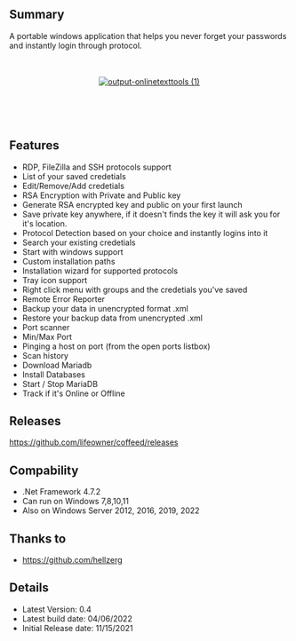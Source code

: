 ## Summary ##
A portable windows application that helps you never forget your passwords and instantly login through protocol.
<br />
<br />
<br />

<a href="https://github.com/lifeowner/Coffeed/releases/download/0.4/Coffeed.exe" target="_blank"><p align="center"> ![output-onlinetexttools (1)](https://user-images.githubusercontent.com/1441150/141815439-ae59cc2a-1e99-4f71-bc3e-9c41681e2b9e.png) </p></a>

<br />
<br />
<br />

## Features ##
* RDP, FileZilla and SSH protocols support
* List of your saved credetials
* Edit/Remove/Add credetials
* RSA Encryption with Private and Public key
* Generate RSA encrypted key and public on your first launch
* Save private key anywhere, if it doesn't finds the key it will ask you for it's location.
* Protocol Detection based on your choice and instantly logins into it
* Search your existing credetials
* Start with windows support
* Custom installation paths
* Installation wizard for supported protocols
* Tray icon support
* Right click menu with groups and the credetials you've saved
* Remote Error Reporter
* Backup your data in unencrypted format .xml
* Restore your backup data from unencrypted .xml
* Port scanner
* Min/Max Port
* Pinging a host on port (from the open ports listbox)
* Scan history
* Download Mariadb
* Install Databases
* Start / Stop MariaDB
* Track if it's Online or Offline

## Releases ##
https://github.com/lifeowner/coffeed/releases

## Compability ##
* .Net Framework 4.7.2
* Can run on Windows 7,8,10,11
* Also on Windows Server 2012, 2016, 2019, 2022

## Thanks to ##
* https://github.com/hellzerg

## Details ##
* Latest Version: 0.4
* Latest build date: 04/06/2022
* Initial Release date: 11/15/2021
